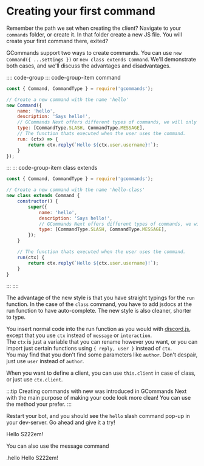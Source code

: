 # Creating your first command

Remember the path we set when creating the client? Navigate to your `commands` folder, or create it. In that folder
create a new JS file. You will create your first command there, exited?

GCommands support two ways to create commands. You can use `new Command({ ...settings })` or `new class extends Command`. We'll demonstrate both cases, and we'll discuss the advantages and disadvantages.

:::: code-group
::: code-group-item command

```js
const { Command, CommandType } = require('gcommands');

// Create a new command with the name 'hello'
new Command({
	name: 'hello',
	description: 'Says hello!',
	// GCommands Next offers different types of commands, we will only use slash and message commands here.
	type: [CommandType.SLASH, CommandType.MESSAGE],
	// The function thats executed when the user uses the command.
	run: (ctx) => {
		return ctx.reply(`Hello ${ctx.user.username}!`);
	}
});
```

:::
::: code-group-item class extends

```js
const { Command, CommandType } = require('gcommands');

// Create a new command with the name 'hello-class'
new class extends Command {
	constructor() {
		super({
			name: 'hello',
			description: 'Says hello!',
			// GCommands Next offers different types of commands, we will only use slash and message commands here.
			type: [CommandType.SLASH, CommandType.MESSAGE],
		});
	}

	// The function thats executed when the user uses the command.
	run(ctx) {
		return ctx.reply(`Hello ${ctx.user.username}!`);
	}
}
```

:::
::::

The advantage of the new style is that you have straight typings for the `run` function. In the case of the `class` command, you have to add jsdocs at the run function to have auto-complete. The new style is also cleaner, shorter to type.

You insert normal code into the run function as you would with [discord.js](https://discord.js.org), except that you use `ctx` instead of `message` or `interaction`.  
The `ctx` is just a variable that you can rename however you want, or you can import just certain functions using `{ reply, user }` instead of `ctx`.  
You may find that you don't find some parameters like `author`. Don't despair, just use `user` instead of `author`.  

When you want to define a client, you can use `this.client` in case of class, or just use `ctx.client`.

:::tip 
Creating commands with new was introduced in GCommands Next with the main purpose of making your code look more
clean! You can use the method your prefer.
:::

Restart your bot, and you should see the `hello` slash command pop-up in your dev-server. Go ahead and give it a try!

<DiscordMessages>
	<DiscordMessage profile="bot">
		<template #interactions>
			<DiscordInteraction
				profile="user"
				author="GCommands"
				:command="true"
			>hello</DiscordInteraction>
		</template>
		Hello S222em!
	</DiscordMessage>
</DiscordMessages>

You can also use the message command

<DiscordMessages>
	<DiscordMessage profile="user">
		.hello
	</DiscordMessage>
	<DiscordMessage profile="bot">
		Hello S222em!
	</DiscordMessage>
</DiscordMessages>

